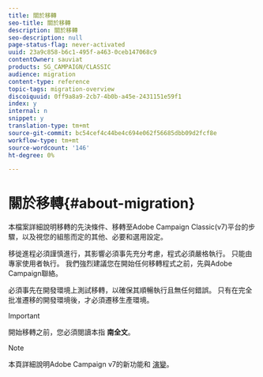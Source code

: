 ```yaml
---
title: 關於移轉
seo-title: 關於移轉
description: 關於移轉
seo-description: null
page-status-flag: never-activated
uuid: 23a9c858-b6c1-495f-a463-0ceb147068c9
contentOwner: sauviat
products: SG_CAMPAIGN/CLASSIC
audience: migration
content-type: reference
topic-tags: migration-overview
discoiquuid: 0ff9a8a9-2cb7-4b0b-a45e-2431151e59f1
index: y
internal: n
snippet: y
translation-type: tm+mt
source-git-commit: bc54cef4c44be4c694e062f56685dbb09d2fcf8e
workflow-type: tm+mt
source-wordcount: '146'
ht-degree: 0%

---
```



# 關於移轉{#about-migration}

本檔案詳細說明移轉的先決條件、移轉至Adobe Campaign Classic(v7)平台的步驟，以及視您的組態而定的其他、必要和選用設定。

移徙進程必須謹慎進行，其影響必須事先充分考慮，程式必須嚴格執行。 只能由專家使用者執行。 我們強烈建議您在開始任何移轉程式之前，先與Adobe Campaign聯絡。

必須事先在開發環境上測試移轉，以確保其順暢執行且無任何錯誤。 只有在完全批准遷移的開發環境後，才必須遷移生產環境。

>[!IMPORTANT]
>
>開始移轉之前，您必須閱讀本指 **南全文**。

>[!NOTE]
>
>本頁詳細說明Adobe Campaign v7的新功能和 [演變](../../rn/using/latest-release.md)。
